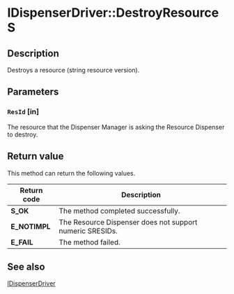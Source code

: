 # IDispenserDriver::DestroyResourceS

## Description

Destroys a resource (string resource version).

## Parameters

### `ResId` [in]

The resource that the Dispenser Manager is asking the Resource Dispenser to destroy.

## Return value

This method can return the following values.

| Return code | Description |
| --- | --- |
| **S_OK** | The method completed successfully. |
| **E_NOTIMPL** | The Resource Dispenser does not support numeric SRESIDs. |
| **E_FAIL** | The method failed. |

## See also

[IDispenserDriver](https://learn.microsoft.com/windows/desktop/api/comsvcs/nn-comsvcs-idispenserdriver)